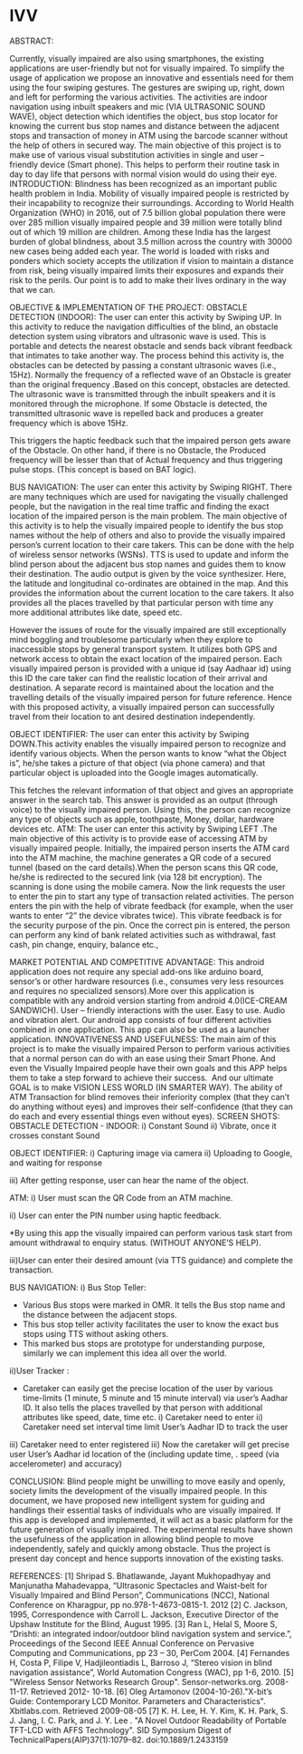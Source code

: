 # IVV

ABSTRACT:

Currently, visually impaired are also using smartphones, the existing applications are user-friendly but not for visually impaired.  To simplify the usage of application we propose an innovative and essentials need for them using the four swiping gestures. The gestures are swiping up, right, down and left for performing the various activities. The activities are indoor navigation using inbuilt speakers and mic (VIA ULTRASONIC SOUND WAVE), object detection which identifies the object, bus stop locator for knowing the current bus stop names and distance between the adjacent stops and transaction of money in ATM using the barcode scanner without the help of others in secured way. The main objective of this project is to make use of various visual substitution activities in single and user – friendly device (Smart phone). This helps to perform their routine task in day to day life that persons with normal vision would do using their eye.
INTRODUCTION: 
Blindness has been recognized as an important public health problem in India. Mobility of visually impaired people is restricted by their incapability to recognize their surroundings. According to World Health Organization (WHO) in 2016, out of 7.5 billion global population there were over 285 million visually impaired people and 39 million were totally blind out of which 19 million are children. Among these India has the largest burden of global blindness, about 3.5 million across the country with 30000 new cases being added each year.  The world is loaded with risks and ponders which society accepts the utilization if vision to maintain a distance from risk, being visually impaired limits their exposures and expands their risk to the perils. Our point is to add to make their lives ordinary in the way that we can.







OBJECTIVE & IMPLEMENTATION OF THE PROJECT:
 OBSTACLE DETECTION (INDOOR):
          The user can enter this activity by Swiping UP. In this activity to reduce the navigation difficulties of the blind, an obstacle detection system using vibrators and ultrasonic wave is used. This is portable and detects the nearest obstacle and sends back vibrant feedback that intimates to take another way. The process behind this activity is, the obstacles can be detected by passing a constant ultrasonic waves (i.e., 15Hz). Normally the frequency of a reflected wave of an Obstacle is greater than the original frequency .Based on this concept, obstacles are detected. The ultrasonic wave is transmitted through the inbuilt speakers and it is monitored through the microphone. If some Obstacle is detected, the transmitted ultrasonic wave is repelled back and produces a greater frequency which is above 15Hz.
 


This triggers the haptic feedback such that the impaired person gets aware of the Obstacle. On other hand, if there is no Obstacle, the Produced frequency will be lesser than that of Actual frequency and thus triggering pulse stops. (This concept is based on BAT logic).
 




  BUS NAVIGATION:
                  The user can enter this activity by Swiping RIGHT. There are many techniques which are used for navigating the visually challenged people, but the navigation in the real time traffic and finding the exact location of the impaired person is the main problem. The main objective of this activity is to help the visually impaired people to identify the bus stop names without the help of others and also to provide the visually impaired person’s current location to their care takers. This can be done with the help of wireless sensor networks (WSNs). TTS is used to update and inform the blind person about the adjacent bus stop names and guides them to know their destination. The audio output is given by the voice synthesizer. Here, the latitude and longitudinal co-ordinates are obtained in the map. And this provides the information about the current location to the care takers. It also provides all the places travelled by that particular person with time any more additional attributes like date, speed etc.
 
 However the issues of route for the visually impaired are still exceptionally mind boggling and troublesome particularly when they explore to inaccessible stops by general transport system. It utilizes both GPS and network access to obtain the exact location of the impaired person. Each visually impaired person is provided with a unique id (say Aadhaar id) using this ID the care taker can find the realistic location of their arrival and destination. A separate record is maintained about the location and the travelling details of the visually impaired person for future reference. Hence with this proposed activity, a visually impaired person can successfully travel from their location to ant desired destination independently.
 
  OBJECT IDENTIFIER:
          The user can enter this activity by Swiping DOWN.This activity enables the visually impaired person to recognize and identify various objects. When the person wants to know “what the Object is”, he/she takes a picture of that object (via phone camera) and that particular object is uploaded into the Google images automatically.
 
This fetches the relevant information of that object and gives an appropriate answer in the search tab. This answer is provided as an output (through voice) to the visually impaired person. Using this, the person can recognize any type of objects such as apple, toothpaste, Money, dollar, hardware devices etc.
 ATM:
             The user can enter this activity by Swiping LEFT .The main objective of this activity is to provide ease of accessing ATM by visually impaired people. Initially, the impaired person inserts the ATM card into the ATM machine, the machine generates a QR code of a secured tunnel (based on the card details).When the person scans this QR code, he/she is redirected to the secured link (via 128 bit encryption). The scanning is done using the mobile camera. Now the link requests the user to enter the pin to start any type of transaction related activities. The person enters the pin with the help of vibrate feedback (for example, when the user wants to enter “2” the device vibrates twice). This vibrate feedback is for the security purpose of the pin. Once the correct pin is entered, the person can perform any kind of bank related activities such as withdrawal, fast cash, pin change, enquiry, balance etc.,
 
MARKET POTENTIAL AND COMPETITIVE ADVANTAGE:
          This android application does not require any special add-ons like arduino board, sensor’s or other hardware resources (i.e., consumes very less resources and requires no specialized sensors).More over this application is compatible with any android version starting from android 4.0(ICE-CREAM SANDWICH). User – friendly interactions with the user. Easy to use. Audio and vibration alert. Our android app consists of four different activities combined in one application. This app can also be used as a launcher application.
INNOVATIVENESS AND USEFULNESS:
          The main aim of this project is to make the visually impaired Person to perform various activities that a normal person can do with an ease using their Smart Phone. And even the Visually Impaired people have their own goals and this APP helps them to take a step forward to achieve their success.  And our ultimate GOAL is to make VISION LESS WORLD (IN SMARTER WAY). The ability of ATM Transaction for blind removes their inferiority complex (that they can’t do anything without eyes) and improves their self-confidence (that they can do each and every essential things even without eyes).
SCREEN SHOTS: 
 OBSTACLE DETECTION - INDOOR:
i) Constant Sound                                       ii) Vibrate, once it crosses constant Sound                                                                                                                                                                   
                                      
                                                                

  OBJECT IDENTIFIER: 
i) Capturing image via camera                 ii) Uploading to Google, and waiting for response
                                                                   
 iii)        After getting response, user can hear the name of the object. 





 ATM:
i) User must scan the QR Code from an ATM machine.
 
ii) User can enter the PIN number using haptic feedback. 
               
                        
*By using this app the visually impaired can perform various task start from amount withdrawal to enquiry status. (WITHOUT ANYONE’S HELP).

iii)User can enter their desired amount (via TTS guidance) and complete the transaction. 

                                            



  BUS NAVIGATION: 
i) Bus Stop Teller: 
* Various Bus stops were marked in OMR. It tells the Bus stop name and the distance between the adjacent stops. 
* This bus stop teller activity facilitates the user to know the exact bus stops using TTS without asking others.
* This marked bus stops are prototype for understanding purpose, similarly we can implement this idea all over the world.


                                    

 
ii)User Tracker : 
* Caretaker can easily get the precise location of the user by various time-limits (1 minute, 5 minute and 15 minute interval) via user’s Aadhar ID. It also tells the places travelled by that person with additional attributes like speed, date, time etc.
i) Caretaker need to enter                                             ii) Caretaker need set interval time limit                                                                User’s Aadhar ID                                                                        to track the user
                                     


iii) Caretaker need to enter registered                     iii) Now the caretaker will get precise user  User’s Aadhar id                                                location of the (including update time,        .                                                                        speed (via accelerometer) and accuracy)                                                                                                                                            
                                      

CONCLUSION:
  Blind people might be unwilling to move easily and openly, society limits the development of the visually impaired people. In this document, we have proposed new intelligent system for guiding and handlings their essential tasks of individuals who are visually impaired. If this app is developed and implemented, it will act as a basic platform for the future generation of visually impaired. The experimental results have shown the usefulness of the application in allowing blind people to move independently, safely and quickly among obstacle. Thus the project is present day concept and hence supports innovation of the existing tasks.

REFERENCES:
[1] Shripad S. Bhatlawande, Jayant Mukhopadhyay and Manjunatha
Mahadevappa, “Ultrasonic Spectacles and Waist-belt for Visually
Impaired and Blind Person”, Communications (NCC), National
Conference on Kharagpur, pp no.978-1-4673-0815-1. 2012
[2] C. Jackson, 1995, Correspondence with Carroll L. Jackson,
Executive Director of the Upshaw Institute for the Blind, August
1995.
[3] Ran L, Helal S, Moore S, “Drishti: an integrated indoor/outdoor
blind navigation system and service.”, Proceedings of the Second
IEEE Annual Conference on Pervasive Computing and
Communications, pp 23 – 30, PerCom 2004.
[4]  Fernandes H, Costa P, Filipe V, Hadjileontiadis L, Barroso J,
“Stereo vision in blind navigation assistance”, World Automation
Congress (WAC), pp 1-6, 2010.
[5] "Wireless Sensor Networks Research Group".
Sensor-networks.org. 2008-11-17. Retrieved 2012-
10-18.
[6] Oleg Artamonov (2004-10-26)."X-bit’s Guide:
Contemporary LCD Monitor. Parameters and
Characteristics". Xbitlabs.com. Retrieved 2009-08-05
[7] K. H. Lee, H. Y. Kim, K. H. Park, S. J. Jang, I.
C. Park, and J. Y. Lee . "A Novel Outdoor
Readability of Portable TFT-LCD with AFFS
Technology". SID Symposium Digest of
TechnicalPapers(AIP)37(1):1079–82. doi:10.1889/1.2433159

